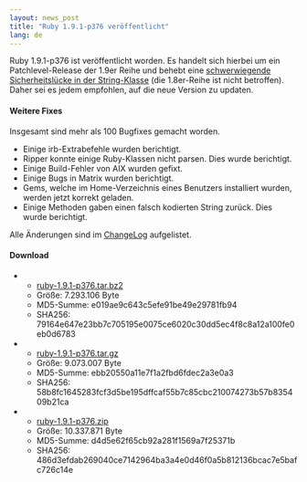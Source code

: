```yaml
---
layout: news_post
title: "Ruby 1.9.1-p376 veröffentlicht"
lang: de
---
```


Ruby 1.9.1-p376 ist veröffentlicht worden. Es handelt sich hierbei um
ein Patchlevel-Release der 1.9er Reihe und behebt eine [schwerwiegende
Sicherheitslücke in der String-Klasse][1] (die 1.8er-Reihe ist nicht
betroffen). Daher sei es jedem empfohlen, auf die neue Version zu
updaten.

#### Weitere Fixes

Insgesamt sind mehr als 100 Bugfixes gemacht worden.

* Einige irb-Extrabefehle wurden berichtigt.
* Ripper konnte einige Ruby-Klassen nicht parsen. Dies wurde berichtigt.
* Einige Build-Fehler von AIX wurden gefixt.
* Einige Bugs in Matrix wurden berichtigt.
* Gems, welche im Home-Verzeichnis eines Benutzers installiert wurden,
  werden jetzt korrekt geladen.
* Einige Methoden gaben einen falsch kodierten String zurück. Dies wurde
  berichtigt.

Alle Änderungen sind im [ChangeLog][2] aufgelistet.

#### Download

* * [ruby-1.9.1-p376.tar.bz2][3]
  * Größe: 7.293.106 Byte
  * MD5-Summe: e019ae9c643c5efe91be49e29781fb94
  * SHA256:
    79164e647e23bb7c705195e0075ce6020c30dd5ec4f8c8a12a100fe0eb0d6783

* * [ruby-1.9.1-p376.tar.gz][4]
  * Größe: 9.073.007 Byte
  * MD5-Summe: ebb20550a11e7f1a2fbd6fdec2a3e0a3
  * SHA256:
    58b8fc1645283fcf3d5be195dffcaf55b7c85cbc210074273b57b835409b21ca

* * [ruby-1.9.1-p376.zip][5]
  * Größe: 10.337.871 Byte
  * MD5-Summe: d4d5e62f65cb92a281f1569a7f25371b
  * SHA256:
    486d3efdab269040ce7142964ba3a4e0d46f0a5b812136bcac7e5bafc726c14e



[1]: http://www.ruby-lang.org/de/news/2009/12/07/heap-overflow-in-string/ 
[2]: http://svn.ruby-lang.org/repos/ruby/branches/ruby_1_9_1/ChangeLog 
[3]: ftp://ftp.ruby-lang.org/pub/ruby/1.9/ruby-1.9.1-p376.tar.bz2 
[4]: ftp://ftp.ruby-lang.org/pub/ruby/1.9/ruby-1.9.1-p376.tar.gz 
[5]: ftp://ftp.ruby-lang.org/pub/ruby/1.9/ruby-1.9.1-p376.zip 
